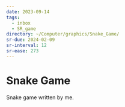 ```yaml
---
date: 2023-09-14
tags:
  - inbox
  - SR_game
directory: ~/Computer/graphics/Snake_Game/
sr-due: 2024-02-09
sr-interval: 12
sr-ease: 273
---
```


# Snake Game

Snake game written by me.



